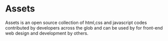 # Assets
Assets is an open source collection of html,css and javascript codes contributed by developers across the glob and can be used by for front-end web design and development by others.
